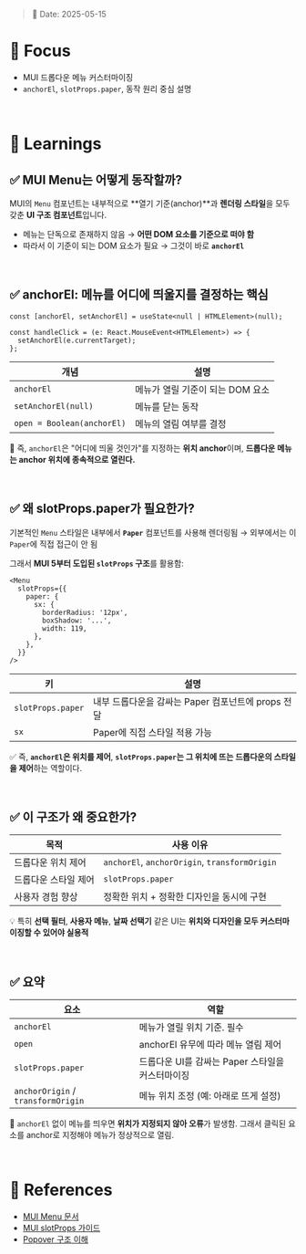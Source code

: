 > 📅 Date: 2025-05-15

# 📌 Focus

* MUI 드롭다운 메뉴 커스터마이징
* `anchorEl`, `slotProps.paper`, 동작 원리 중심 설명

<br />

# 📝 Learnings

## ✅ MUI Menu는 어떻게 동작할까?

MUI의 `Menu` 컴포넌트는 내부적으로
\*\*열기 기준(anchor)\*\*과 **렌더링 스타일**을 모두 갖춘 **UI 구조 컴포넌트**입니다.

* 메뉴는 단독으로 존재하지 않음 → **어떤 DOM 요소를 기준으로 떠야 함**
* 따라서 이 기준이 되는 DOM 요소가 필요 → 그것이 바로 **`anchorEl`**

<br />

## ✅ anchorEl: 메뉴를 어디에 띄울지를 결정하는 핵심

```tsx
const [anchorEl, setAnchorEl] = useState<null | HTMLElement>(null);

const handleClick = (e: React.MouseEvent<HTMLElement>) => {
  setAnchorEl(e.currentTarget);
};
```

| 개념                         | 설명                   |
| -------------------------- | -------------------- |
| `anchorEl`                 | 메뉴가 열릴 기준이 되는 DOM 요소 |
| `setAnchorEl(null)`        | 메뉴를 닫는 동작            |
| `open = Boolean(anchorEl)` | 메뉴의 열림 여부를 결정        |

📌 즉, `anchorEl`은 "어디에 띄울 것인가"를 지정하는 **위치 anchor**이며,
**드롭다운 메뉴는 anchor 위치에 종속적으로 열린다.**

<br />

## ✅ 왜 slotProps.paper가 필요한가?

기본적인 `Menu` 스타일은 내부에서 **`Paper`** 컴포넌트를 사용해 렌더링됨
→ 외부에서는 이 `Paper`에 직접 접근이 안 됨

그래서 **MUI 5부터 도입된 `slotProps` 구조**를 활용함:

```tsx
<Menu
  slotProps={{
    paper: {
      sx: {
        borderRadius: '12px',
        boxShadow: '...',
        width: 119,
      },
    },
  }}
/>
```

| 키                 | 설명                                |
| ----------------- | --------------------------------- |
| `slotProps.paper` | 내부 드롭다운을 감싸는 Paper 컴포넌트에 props 전달 |
| `sx`              | Paper에 직접 스타일 적용 가능               |

✅ 즉, **`anchorEl`은 위치를 제어**,
**`slotProps.paper`는 그 위치에 뜨는 드롭다운의 스타일을 제어**하는 역할이다.

<br />

## ✅ 이 구조가 왜 중요한가?

| 목적          | 사용 이유                                         |
| ----------- | --------------------------------------------- |
| 드롭다운 위치 제어  | `anchorEl`, `anchorOrigin`, `transformOrigin` |
| 드롭다운 스타일 제어 | `slotProps.paper`                             |
| 사용자 경험 향상   | 정확한 위치 + 정확한 디자인을 동시에 구현                      |

💡 특히 **선택 필터**, **사용자 메뉴**, **날짜 선택기** 같은 UI는
**위치와 디자인을 모두 커스터마이징할 수 있어야 실용적**

<br />

## ✅ 요약

| 요소                                 | 역할                             |
| ---------------------------------- | ------------------------------ |
| `anchorEl`                         | 메뉴가 열릴 위치 기준. 필수               |
| `open`                             | anchorEl 유무에 따라 메뉴 열림 제어       |
| `slotProps.paper`                  | 드롭다운 UI를 감싸는 Paper 스타일을 커스터마이징 |
| `anchorOrigin` / `transformOrigin` | 메뉴 위치 조정 (예: 아래로 뜨게 설정)        |

📌 `anchorEl` 없이 메뉴를 띄우면 **위치가 지정되지 않아 오류**가 발생함.
그래서 클릭된 요소를 anchor로 지정해야 메뉴가 정상적으로 열림.

<br />

# 🔗 References

* [MUI Menu 문서](https://mui.com/material-ui/react-menu/)
* [MUI slotProps 가이드](https://mui.com/material-ui/guides/slot-props/)
* [Popover 구조 이해](https://mui.com/material-ui/react-popover/)
